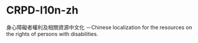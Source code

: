 # CRPD-l10n-zh
身心障礙者權利及相關資源中文化 －Chinese localization for the resources on the rights of persons with disabilities.
